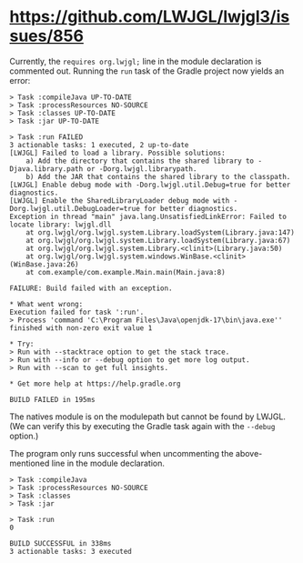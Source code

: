 # https://github.com/LWJGL/lwjgl3/issues/856

Currently, the `requires org.lwjgl;` line in the module declaration is commented out.
Running the `run` task of the Gradle project now yields an error:

```
> Task :compileJava UP-TO-DATE
> Task :processResources NO-SOURCE
> Task :classes UP-TO-DATE
> Task :jar UP-TO-DATE

> Task :run FAILED
3 actionable tasks: 1 executed, 2 up-to-date
[LWJGL] Failed to load a library. Possible solutions:
	a) Add the directory that contains the shared library to -Djava.library.path or -Dorg.lwjgl.librarypath.
	b) Add the JAR that contains the shared library to the classpath.
[LWJGL] Enable debug mode with -Dorg.lwjgl.util.Debug=true for better diagnostics.
[LWJGL] Enable the SharedLibraryLoader debug mode with -Dorg.lwjgl.util.DebugLoader=true for better diagnostics.
Exception in thread "main" java.lang.UnsatisfiedLinkError: Failed to locate library: lwjgl.dll
	at org.lwjgl/org.lwjgl.system.Library.loadSystem(Library.java:147)
	at org.lwjgl/org.lwjgl.system.Library.loadSystem(Library.java:67)
	at org.lwjgl/org.lwjgl.system.Library.<clinit>(Library.java:50)
	at org.lwjgl/org.lwjgl.system.windows.WinBase.<clinit>(WinBase.java:26)
	at com.example/com.example.Main.main(Main.java:8)

FAILURE: Build failed with an exception.

* What went wrong:
Execution failed for task ':run'.
> Process 'command 'C:\Program Files\Java\openjdk-17\bin\java.exe'' finished with non-zero exit value 1

* Try:
> Run with --stacktrace option to get the stack trace.
> Run with --info or --debug option to get more log output.
> Run with --scan to get full insights.

* Get more help at https://help.gradle.org

BUILD FAILED in 195ms
```

The natives module is on the modulepath but cannot be found by LWJGL. (We can
verify this by executing the Gradle task again with the `--debug` option.)

The program only runs successful when uncommenting the above-mentioned line in
the module declaration.

```
> Task :compileJava
> Task :processResources NO-SOURCE
> Task :classes
> Task :jar

> Task :run
0

BUILD SUCCESSFUL in 338ms
3 actionable tasks: 3 executed
```